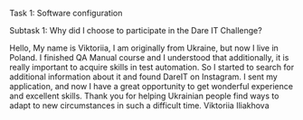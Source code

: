 Task 1: Software configuration

Subtask 1: Why did I choose to participate in the Dare IT Challenge?

Hello,
My name is Viktoriia, I am originally from Ukraine, but now I live in Poland.
I finished QA Manual course and I understood that additionally, it is really important to acquire skills in test automation.
So I started to search for additional information about it and found DareIT on Instagram.
I sent my application, and now I have a great opportunity to get wonderful experience and excellent skills.
Thank you for helping Ukrainian people find ways to adapt to new circumstances in such a difficult time. 
                                                                                         Viktoriia Iliakhova
